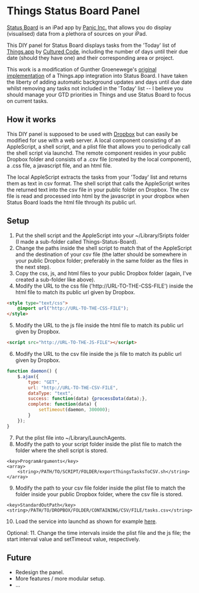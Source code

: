 Things Status Board Panel
=========================

[Status Board](http://panic.com/statusboard/) is an iPad app by [Panic Inc.](http://panic.com/) that allows you do display (visualised) data from a plethora of sources on your iPad.

This DIY panel for Status Board displays tasks from the 'Today' list of [Things.app](http://culturedcode.com/things/) by [Cultured Code](http://culturedcode.com/), including the number of days until their due date (should they have one) and their corresponding area or project.

This work is a modification of Gunther Groenewege's [original implementation](http://blog.g-design.net/post/47693093316/integrating-things-with-panics-status-board) of a Things.app integration into Status Board. I have taken the liberty of adding automatic background updates and days until due date whilst removing any tasks not included in the 'Today' list -- I believe you should manage your GTD priorities in Things and use Status Board to focus on current tasks.

How it works
------------
This DIY panel is supposed to be used with [Dropbox](http://dropbox.com) but can easily be modified for use with a web server. A local component consisting of an AppleScript, a shell script, and a plist file that allows you to periodically call the shell script via launchd. The remote component resides in your public Dropbox folder and consists of a .csv file (created by the local component), a .css file, a javascript file, and an html file.

The local AppleScript extracts the tasks from your 'Today' list and returns them as text in csv format. The shell script that calls the AppleScript writes the returned text into the csv file in your public folder on Dropbox. The csv file is read and processed into html by the javascript in your dropbox when Status Board loads the html file through its public url.

Setup
-----
1. Put the shell script and the AppleScript into your ~/Library/Sripts folder (I made a sub-folder called Things-Status-Board).
2. Change the paths inside the shell script to match that of the AppleScript and the destination of your csv file (the latter should be somewhere in your public Dropbox folder; preferably in the same folder as the files in the next step).
3. Copy the css, js, and html files to your public Dropbox folder (again, I've created a sub-folder like above).
4. Modify the URL to the css file ('http://URL-TO-THE-CSS-FILE') inside the html file to match its public url given by Dropbox.
~~~~~ html
<style type="text/css">
	@import url("http://URL-TO-THE-CSS-FILE");
</style>
~~~~~
5. Modify the URL to the js file inside the html file to match its public url given by Dropbox.
~~~~~ html
<script src="http://URL-TO-THE-JS-FILE"></script>
~~~~~
6. Modify the URL to the csv file inside the js file to match its public url given by Dropbox.
~~~~~ javascript
function daemon() {
	$.ajax({
		type: "GET",
		url: "http://URL-TO-THE-CSV-FILE",
		dataType: "text",
		success: function(data) {processData(data);},
		complete: function(data) {
			setTimeout(daemon, 300000);
		}
	});
}
~~~~~
7. Put the plist file into ~/Library/LaunchAgents.
8. Modify the path to your script folder inside the plist file to match the folder where the shell script is stored.
~~~~~ plist
<key>ProgramArguments</key>
<array>
    <string>/PATH/TO/SCRIPT/FOLDER/exportThingsTasksToCSV.sh</string>
</array>
~~~~~
9. Modify the path to your csv file folder inside the plist file to match the folder inside your public Dropbox folder, where the csv file is stored.
~~~~~ plist
<key>StandardOutPath</key>
<string>/PATH/TO/DROPBOX/FOLDER/CONTAINING/CSV/FILE/tasks.csv</string>
~~~~~
10. Load the service into launchd as shown for example [here](http://nathangrigg.net/2012/07/schedule-jobs-using-launchd/).

Optional:
11. Change the time intervals inside the plist file and the js file; the start interval value and setTimeout value, respectively.

Future
------
* Redesign the panel.
* More features / more modular setup.
* ...

